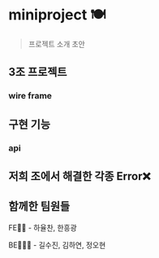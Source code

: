 # miniproject 🍽
> 프로젝트 소개 초안

## 3조 프로젝트
### wire frame

## 구현 기능
### api

## 저희 조에서 해결한 각종 Error❌

## 함께한 팀원들 
FE👨‍👦 - 하율찬, 한흥광 

BE👩‍👦‍👦 - 길수진, 김하연, 정오현
 
